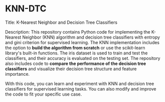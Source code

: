 # KNN-DTC
Title: K-Nearest Neighbor and Decision Tree Classifiers

Description:
This repository contains Python code for implementing the K-Nearest Neighbor (KNN) algorithm and decision tree classifiers with entropy and gini criterion for supervised learning. The KNN implementation includes the option to **build the algorithm from scratch** or use the scikit-learn library's built-in functions. The iris dataset is used to train and test the classifiers, and their accuracy is evaluated on the testing set. The repository also includes code to **compare the performance of the decision tree classifiers** and visualize their decision tree structure and feature importance.

With this code, you can learn and experiment with KNN and decision tree classifiers for supervised learning tasks. You can also modify and improve the code to fit your specific use case.

